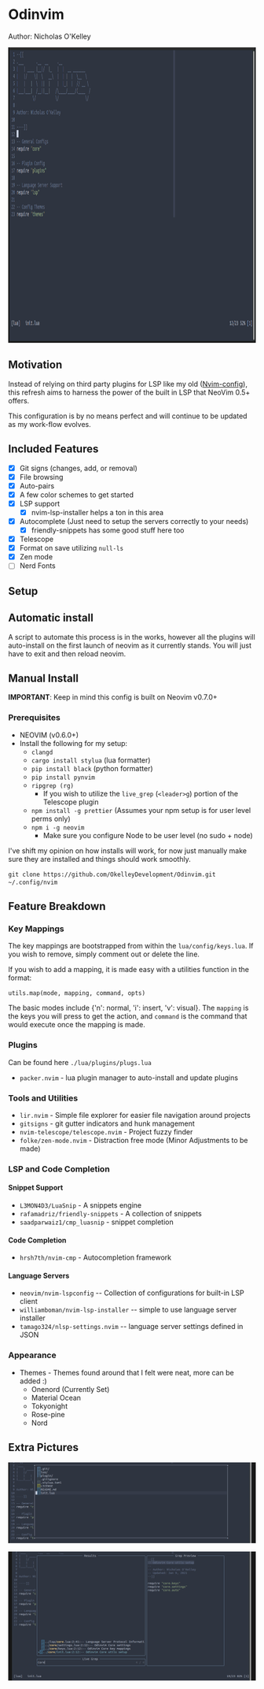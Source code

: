 # Odinvim

Author: Nicholas O'Kelley

<img src="./assets/Default.png" width="800" height="600" />

## Motivation

Instead of relying on third party plugins for LSP like my old ([Nvim-config](https://github.com/OkelleyDevelopment/Nvim-Config)),
this refresh aims to harness the power of the built in LSP that NeoVim 0.5+ offers.

This configuration is by no means perfect and will continue to be updated as my work-flow
evolves.

## Included Features

- [x] Git signs (changes, add, or removal)
- [x] File browsing
- [x] Auto-pairs
- [x] A few color schemes to get started
- [x] LSP support
  - [x] nvim-lsp-installer helps a ton in this area
- [x] Autocomplete (Just need to setup the servers correctly to your needs)
  - [x] friendly-snippets has some good stuff here too
- [x] Telescope
- [x] Format on save utilizing `null-ls`
- [x] Zen mode
- [ ] Nerd Fonts

## Setup

## Automatic install

A script to automate this process is in the works, however
all the plugins will auto-install on the first launch of neovim
as it currently stands. You will just have to exit and then reload
neovim.

## Manual Install

**IMPORTANT**: Keep in mind this config is built on Neovim v0.7.0+

### Prerequisites

- NEOVIM (v0.6.0+)
- Install the following for my setup:
  - `clangd`
  - `cargo install stylua` (lua formatter)
  - `pip install black` (python formatter)
  - `pip install pynvim`
  - `ripgrep (rg)`
    - If you wish to utilize the `live_grep` (`<leader>g`) portion of the Telescope plugin
  - `npm install -g prettier` (Assumes your npm setup is for user level perms only)
  - `npm i -g neovim`
    - Make sure you configure Node to be user level (no sudo + node)

I've shift my opinion on how installs will work, for now just manually make sure they
are installed and things should work smoothly.

```
git clone https://github.com/OkelleyDevelopment/Odinvim.git ~/.config/nvim
```

## Feature Breakdown

### Key Mappings

The key mappings are bootstrapped from within the `lua/config/keys.lua`. If you
wish to remove, simply comment out or delete the line.

If you wish to add a mapping, it is made easy with a utilities function in the format:

```
utils.map(mode, mapping, command, opts)
```

The basic modes include {'n': normal, 'i': insert, 'v': visual}. The `mapping` is the
keys you will press to get the action, and `command` is the command that would execute once
the mapping is made.

### Plugins

Can be found here `./lua/plugins/plugs.lua`

- `packer.nvim` - lua plugin manager to auto-install and update plugins

### Tools and Utilities

- `lir.nvim` - Simple file explorer for easier file navigation around projects
- `gitsigns` - git gutter indicators and hunk management
- `nvim-telescope/telescope.nvim` - Project fuzzy finder
- `folke/zen-mode.nvim` - Distraction free mode (Minor Adjustments to be made)

### LSP and Code Completion

#### Snippet Support

- `L3MON4D3/LuaSnip` - A snippets engine
- `rafamadriz/friendly-snippets` - A collection of snippets
- `saadparwaiz1/cmp_luasnip` - snippet completion

#### Code Completion

- `hrsh7th/nvim-cmp` - Autocompletion framework

#### Language Servers

- `neovim/nvim-lspconfig` -- Collection of configurations for built-in LSP client
- `williamboman/nvim-lsp-installer` -- simple to use language server installer
- `tamago324/nlsp-settings.nvim` -- language server settings defined in JSON

### Appearance

- Themes - Themes found around that I felt were neat, more can be added :)
  - Onenord (Currently Set)
  - Material Ocean
  - Tokyonight
  - Rose-pine
  - Nord

## Extra Pictures

![Lir](./assets/lir.png)

![telescope live grep](./assets/telescope_live_grep.png)
